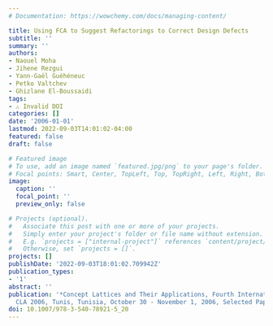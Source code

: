 ```yaml
---
# Documentation: https://wowchemy.com/docs/managing-content/

title: Using FCA to Suggest Refactorings to Correct Design Defects
subtitle: ''
summary: ''
authors:
- Naouel Moha
- Jihene Rezgui
- Yann-Gaël Guéhéneuc
- Petko Valtchev
- Ghizlane El-Boussaidi
tags:
- ⚠️ Invalid DOI
categories: []
date: '2006-01-01'
lastmod: 2022-09-03T14:01:02-04:00
featured: false
draft: false

# Featured image
# To use, add an image named `featured.jpg/png` to your page's folder.
# Focal points: Smart, Center, TopLeft, Top, TopRight, Left, Right, BottomLeft, Bottom, BottomRight.
image:
  caption: ''
  focal_point: ''
  preview_only: false

# Projects (optional).
#   Associate this post with one or more of your projects.
#   Simply enter your project's folder or file name without extension.
#   E.g. `projects = ["internal-project"]` references `content/project/deep-learning/index.md`.
#   Otherwise, set `projects = []`.
projects: []
publishDate: '2022-09-03T18:01:02.709942Z'
publication_types:
- '1'
abstract: ''
publication: '*Concept Lattices and Their Applications, Fourth International Conference,
  CLA 2006, Tunis, Tunisia, October 30 - November 1, 2006, Selected Papers*'
doi: 10.1007/978-3-540-78921-5_20
---
```

